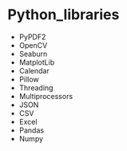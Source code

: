 # Python_libraries

- PyPDF2
- OpenCV
- Seaburn
- MatplotLib
- Calendar
- Pillow
- Threading
- Multiprocessors
- JSON
- CSV
- Excel
- Pandas
- Numpy
